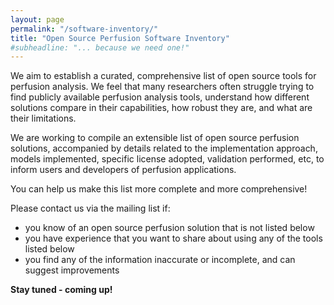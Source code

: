 ```yaml
---
layout: page
permalink: "/software-inventory/"
title: "Open Source Perfusion Software Inventory"
#subheadline: "... because we need one!"
---
```


We aim to establish a curated, comprehensive list of open source tools for perfusion analysis. We feel that many researchers often struggle trying to find publicly available perfusion analysis tools, understand how different solutions compare in their capabilities, how robust they are, and what are their limitations.

We are working to compile an extensible list of open source perfusion solutions, accompanied by details related to the implementation approach, models implemented, specific license adopted, validation performed, etc, to inform users and developers
of perfusion applications.

You can help us make this list more complete and more comprehensive!

Please contact
us via the mailing list if:
* you know of an open source perfusion solution that is not listed below
* you have experience that you want to share about using any of the tools listed below
* you find any of the information inaccurate or incomplete, and can suggest improvements

**Stay tuned - coming up!**
